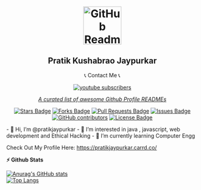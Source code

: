 <h1 align="center">
 <img width="100px" src="https://avatars.githubusercontent.com/u/96579902?s=400&u=0152e7ca7cfb20dab618734f47cddcb95b30c791&v=4" align="center" alt="GitHub Readme Stats" />
 <h2 align="center">Pratik Kushabrao Jaypurkar</h2>
 <p align="center">📞 Contact Me 📞</p>
  </center>
 
<div align="center">
<a href="https://www.youtube.com/c/HackTeachz?sub_confirmation=1">
      <img alt="youtube subscribers" title="Subscribe to my YouTube channel" src="https://freshidea.com/jonah/youtube-api/subscribers-badge.php?label=Subscribers&style=for-the-badge&color=red&labelColor=ce4630"/></a><a href="https://www.youtube.com/c/HackTeachz">
 
<i>A curated list of awesome Github Profile READMEs</i>

<a href="https://github.com/abhisheknaiidu/awesome-github-profile-readme/stargazers"><img src="https://img.shields.io/github/stars/abhisheknaiidu/awesome-github-profile-readme" alt="Stars Badge"/></a>
<a href="https://github.com/abhisheknaiidu/awesome-github-profile-readme/network/members"><img src="https://img.shields.io/github/forks/abhisheknaiidu/awesome-github-profile-readme" alt="Forks Badge"/></a>
<a href="https://github.com/abhisheknaiidu/awesome-github-profile-readme/pulls"><img src="https://img.shields.io/github/issues-pr/abhisheknaiidu/awesome-github-profile-readme" alt="Pull Requests Badge"/></a>
<a href="https://github.com/abhisheknaiidu/awesome-github-profile-readme/issues"><img src="https://img.shields.io/github/issues/abhisheknaiidu/awesome-github-profile-readme" alt="Issues Badge"/></a>
<a href="https://github.com/abhisheknaiidu/awesome-github-profile-readme/graphs/contributors"><img alt="GitHub contributors" src="https://img.shields.io/github/contributors/abhisheknaiidu/awesome-github-profile-readme?color=2b9348"></a>
<a href="https://github.com/abhisheknaiidu/awesome-github-profile-readme/blob/master/LICENSE"><img src="https://img.shields.io/github/license/abhisheknaiidu/awesome-github-profile-readme?color=2b9348" alt="License Badge"/></a>
 </center>
<div align="left">
- 👋 Hi, I’m @pratikjaypurkar
- 👀 I’m interested in java , javascript, web development and Ethical Hacking
- 🌱 I’m currently learning Computer Engg

Check Out My Profile Here: https://pratikjaypurkar.carrd.co/

<b>⚡ Github Stats </b>


[![Anurag's GitHub stats](https://github-readme-stats.vercel.app/api?username=pratikjaypurkar)](https://github.com/pratikjaypurkar/github-readme-stats)
<br>
[![Top Langs](https://github-readme-stats.vercel.app/api/top-langs/?username=pratikjaypurkar&hide=javascript,html)](https://github.com/pratikjaypurkar/github-readme-stats)


<!---
pratikjaypurkar/pratikjaypurkar is a ✨ special ✨ repository because its `README.md` (this file) appears on your GitHub profile.
You can click the Preview link to take a look at your changes.
--->

